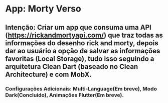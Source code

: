 # App: Morty Verso

## Intenção: Criar um app que consuma uma API (https://rickandmortyapi.com/) que traz todas as informações do desenho rick and morty, depois dar ao usuário a opção de salvar as informações favoritas (Local Storage), tudo isso seguindo a arquitetura Clean Dart (baseado no Clean Architecture) e com MobX.

### Configurações Adicionais: Multi-Language(Em breve), Modo Dark(Concluido), Animações Flutter(Em breve).